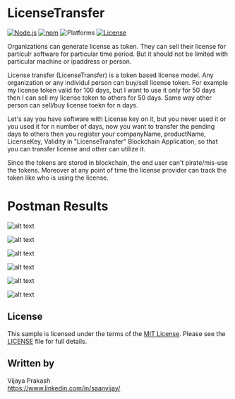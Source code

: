 # LicenseTransfer
[![Node.js](https://img.shields.io/badge/Node.js-8.9.4-blue.svg)](https://nodejs.org/)
[![npm](https://img.shields.io/badge/npm-5.6.0-blue.svg)](https://www.npmjs.com/)
![Platforms](https://img.shields.io/badge/platform-windows%20%7C%20osx%20%7C%20linux-lightgray.svg)
[![License](http://img.shields.io/:license-mit-blue.svg)](http://opensource.org/licenses/MIT)

Organizations can generate license as token. They can sell their license for particulr software for particular time period. But it should not be limited with particular machine or ipaddress or person.

License transfer (LicenseTransfer) is a token based license model. Any organization or any individul person can buy/sell license token. For example my license token valid for 100 days, but I want to use it only for 50 days then I can sell my license token to others for 50 days. Same way other person can sell/buy license toekn for n days.

Let's say you have software with License key on it, but you never used it or you used it for n number of days, now you want to transfer the pending days to others then you register your companyName, productName, LicenseKey, Validity in "LicenseTransfer" Blockchain Application, so that you can transfer license and other can utilize it.

Since the tokens are stored in blockchain, the end user can't pirate/mis-use the tokens. Moreover at any point of time the license provider can track the token like who is using the license.

# Postman Results

![alt text](https://github.com/saanvijay/LicenseTransfer/blob/master/Images/Screenshot%202019-08-29%20at%209.55.19%20AM.png)

![alt text](https://github.com/saanvijay/LicenseTransfer/blob/master/Images/Screenshot%202019-08-29%20at%209.56.11%20AM.png)

![alt text](https://github.com/saanvijay/LicenseTransfer/blob/master/Images/Screenshot%202019-08-29%20at%209.57.18%20AM.png)

![alt text](https://github.com/saanvijay/LicenseTransfer/blob/master/Images/Screenshot%202019-08-29%20at%209.57.58%20AM.png)

![alt text](https://github.com/saanvijay/LicenseTransfer/blob/master/Images/Screenshot%202019-08-29%20at%209.58.54%20AM.png)

![alt text](https://github.com/saanvijay/LicenseTransfer/blob/master/Images/Screenshot%202019-08-29%20at%209.59.24%20AM.png)

## License

This sample is licensed under the terms of the [MIT License](http://opensource.org/licenses/MIT). Please see the [LICENSE](LICENSE) file for full details.


## Written by

Vijaya Prakash<br />
https://www.linkedin.com/in/saanvijay/<br />
